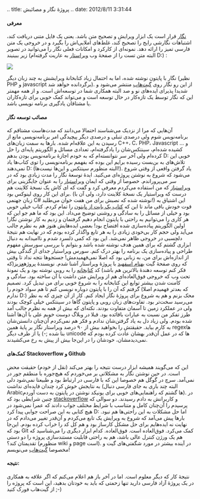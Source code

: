 .. title: پروژهٔ نگار و مصائبش .. date: 2012/8/11 3:31:44

#### معرفی

[نگار](http://shahinism.github.com/Negar/ "negar on github") قرار است یک
ابزار ویرایش و تصحیح متن باشد‌. یعنی یک فایل متنی دریافت کند‌، اشتباهات
نگارشی رایج را تصحیح کند‌، غلط‌های املایی‌اش را بگیرد و در خروجی یک متن
فارسی تمیز را ارائه دهد‌. نمونه‌ای از کارکرد و امکانات فعلی نگار را
می‌توانید در تصویر زیر ببینیند (البته متن تست را از صفحهٔ وب
[ویراستار](http://virastar.heroku.com/) به عاریت گرفته‌ام D:) :

[![](https://raw.github.com/shahinism/Negar/master/Negar-State.png)](https://raw.github.com/shahinism/Negar/master/Negar-State.png)

نگار با پایتون نوشته شده‌، اما به احتمال زیاد کتابخانهٔ ویرایشش به چند
زبان دیگر (نظیر PHP و javascript برگردانده خواهد شد). از این رو نگار روی
[گیت‌هاب](https://github.com/shahinism/Negar "negar on github") منتشر
می‌شود و شدیدا پذیرای ایده‌های نو و صد البته همکاری شما در توسعه‌اش
است‌. و از همه مهمتر این که نگار توسط یک تازه‌کار در حال توسعه است و
می‌تواند کمک خوبی برای تازه‌کاران یا مشتاقان یادگیری برنامه نویسی باشد‌.

#### مصائب توسعه نگار

آن‌هایی که مرا از نزدیک می‌شناسند احتمالا می‌دانند که مدت‌هاست مشتاقم که
برنامه‌نویس شوم ولی درصدی تنبلی و درصدی دیگر پیچیدگی امر برنامه‌نویسی
مانع از رسیدن به این علاقه‌ام شده‌. بار‌ها به سمت زبان‌های C‎+‎+‎‌، C،
PHP، Javascript و ... کشیده شده‌ام‌، سینتکس‌شان را یادگرفته‌ام‌، تعدادی
مسائل و الگوریتم پایه‌ای را حل کرده‌ام ولی آخر سر نتوانسته‌ام که به خودم
اجازهٔ برنامه‌نویس بودن بدهم D: خوبی این تلاش‌های به بن‌بست رسیده برایم
این بوده که بفهمم برنامه‌نویسی را توی کتاب‌ها یاد نمی‌دهند D: (البته
منظورم سینتکس و این‌ها نیست‌ها!). یاد گرفتن واقعی از وقتی شروع می‌شود که
شروع به نوشتن پروژه‌ای می‌کنید‌. ایدهٔ توسعهٔ نگار را مدت زیادی بود که
در سر می‌پروراندم‌. خصوصا از وقتی که ایمان
[ویراستیار](http://virastyar.ir "ویراستیار") را به عنوان جایگزینی برای
[ویراستباز](http://virasbaz.persianlanguage.ir/ "ویراسباز") که من
استفاده می‌کردم معرفی کرد و گفت که ای کاش یک نسخهٔ کلاینت هم برای این
کار روی لینوکس بود‌. (درست که ویراستیار یک نسخهٔ کلاینت دارد‌، ولی آن با
زبان جهنمی C\#‎ نوشته شده که نصبش برای من هفت خوان می‌طلبد!) این اشتیاق
به قوت خودش باقی ماند تا این که [کتاب یک بایت از
پایتون](http://www.swaroopch.org/notes/Python) را تمام کردم‌. کتاب خیلی
خوبی بود‌‌ و خیلی از مسائل را به سادگی و روشنی توضیح می‌داد‌. این بود که
ما هم جو این که هر کاری را می‌توانیم به راحتی با پایتون انجام دهیم
گرفتمان و زدیم به کار نوشتن نگار‌! اولین الگوریتم پیاده‌سازی شده افتضاح
بود‌! بعضی ایده‌هایش هنوز هم به نظرم جالب می‌آید ولی حجم کار بی‌خودی
زیادی را به هر تابع واگذار کرده بودم که در نهایت هم نتیجهٔ دلچسبی در
خروجی ظاهر نمی‌شد‌. این بود که کمی ذلسرد شدم و ناامیدانه به دنبال ابزاری
گشتم که برای همین هدف نوشته شده باشد و بتوانم با بررسی سورسش مفهوم طراحی
و پیاده‌سازی یک برنامه را بهتر درک کنم‌. سورس ویراستیار جدای از گندگی
بیش از اندازه‌اش برای من‌، به زبانی بود که اصلا نمی‌فهمیدمش‌! جستجو‌ها
نتجه نداد تا وقتی که روی صفحهٔ گیت [بهنام
اسفهبد](https://github.com/behnam) با پروژهٔ ویراستار آشنا شدم‌.
نویسندهٔ پروژه[عزیز](https://github.com/aziz/virastar-app)(که فکر کنم
توسعه دهندهٔ بالاترین هم باشد) کد
[کتابخانه](https://github.com/aziz/virastar%5C) را به روبی نوشته بود و
یک نمونهٔ تحت وب که خروجی فوق‌العاده‌ای هم از ویرایش متن داشت با آن
ساخته بود‌. سادگی و کامنت شدن بیشتر توابع این کتابخانه را به شروع خوبی
برای من تبدیل کرد‌. تصمیم گرفتم که آن را با پایتون دوباره نویسی کنم تا
هم سواد خودم را (که بعد‌تر فهمیدم اصلا ندارم D:) محک بزنم و هم یه شروع
برای پروژهٔ نگار ایجاد کنم‌. کار از آن چیزی که به نظر می‌رسید سخت‌تر
بود‌. تفاوت‌های زبان روبی و پایتون گاها در سینتکس خیلی کوچک بودند ولی در
عملکرد زمین تا آسمان متفاوت بودند‌. نکته‌ای که بیش از همه به نظرم جالب
آمد طرز تفکر من نسبت به عبارات باقائده بود‌. قبلا در وبلاگ دوست خوبم علی
با آن‌ها آشنا شده بودم‌. ولی زیاد دل به یاد گرفتن‌شان ندادم و فکر هم
نمی‌کردم آن‌چنان دانستن‌شان به کارم بیاید‌. حقیقتش را بخواهید بیش از ۹۰
درصد ویراستار نگار بر پایهٔ همین regex‌ها بنا شده ;-) یا از طرف دیگر
unicode ها که در عمل آن‌قدر بهشان عادت کرده بودم که نمی‌دیدمشان‌، خودشان
را در این‌جا بیش از پیش به رخ می‌کشیدند‌.

#### کمک‌های Stackoverflow و Github

این که می‌گویند همیشه ابزار درست نتیجه را بهتر می‌کند (نقل از خودم)
حقیقت محض است‌. در حین نوشتن نگار به مشکلاتی بر می‌خوردم که هیچ‌جوره با
منطقم جور در نمی‌آمد‌. سرچ در گوگل هم خصوصا این که با فارسی در ارتباط
بود و طبیعتا نمی‌شود دلی به نتایجش خوش کرد چندان فایده‌ای نداشت‌ (البته
چند باری به جای فارسی دنبال Arabic‌ها گشتم که راهنمایی‌های خوبی برای
یونیکد نوشتن در پایتون به دست آوردم). در چنین شرایطی بود که
[stackoverflow](http://stackoverflow.com/) و کاربرانش به دادم رسیدند‌.
دو سوالی که پرسیدم را آن‌چنان کامل و متناسب با شرایط مختلف جواب دادند که
عمرا نمی‌شود در هیچ کتابی به این صراحت جوابی پیدا کرد D: اما حل مشکلات
به این راحتی‌ها هم نبود‌. بار‌ها پیش می‌آمد که شروع به ویرایش یک تابع
می‌کردم و آن‌قدر تغییر می‌دادم که در نهایت نه ایده‌هایم برای حل مشکل
کارساز بود و هم کل کد را خراب کرده بودم‌. این‌جا بود که Git کمک می‌کرد‌.
فوق‌العاده است‌. فوق‌العاده‌. کدام ابزار دیگری را می‌شناسید که هم یک
ورژن کنترل عالی باشد‌، هم به راحتی قابلیت مستندسازی پروژه را دو دستی
تقدیمتان کند؟ (منظورم wiki و page است). در آینده بیشتر در مورد شگفتی‌های
گیت و مخصوصا [گیت‌هاب](http://github.com) می‌نویسم‌!

#### نتیجه:

نتیجهٔ کار که دیگر معلوم است‌. اما در آخر باز هم اعلام می‌کنم که اگر
علاقه به همکاری در یک پروژهٔ آزاد فارسی دارید تنها زحمتی که باید به
خودتان بدهید‌، این است که پروژه را از گیت‌هاب فورک کنید ;-)
